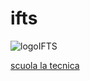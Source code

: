 # ifts

![logoIFTS](https://user-images.githubusercontent.com/107935403/174821351-56e4f45b-5703-419a-b06b-7ecc941f0572.jpg)

[scuola la tecnica](https://www.scuolalatecnica.it/)
